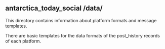 ## antarctica_today_social **/data/**

This directory contains information about platform formats and message templates.

There are basic templates for the data formats of the post_history records of each platform.
